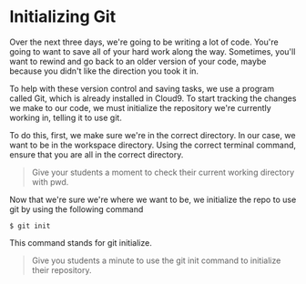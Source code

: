 # Initializing Git
Over the next three days, we're going to be writing a lot of code. You're going to want to save all of your hard work along the way. Sometimes, you'll want to rewind and go back to an older version of your code, maybe because you didn't like the direction you took it in.

To help with these version control and saving tasks, we use a program called Git, which is already installed in Cloud9. To start tracking the changes we make to our code, we must initialize the repository we're currently working in, telling it to use git.

To do this, first, we make sure we're in the correct directory. In our case, we want to be in the workspace directory. Using the correct terminal command, ensure that you are all in the correct directory.

>Give your students a moment to check their current working directory with pwd.

Now that we're sure we're where we want to be, we initialize the repo to use git by using the following command
```shell
$ git init
```

This command stands for git initialize.

>Give you students a minute to use the git init command to initialize their repository.

